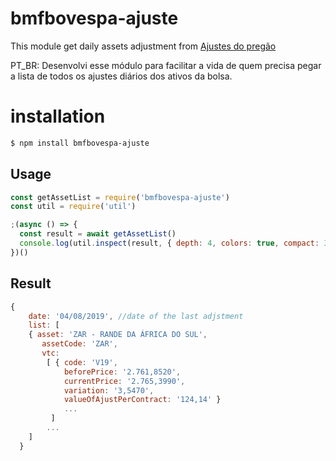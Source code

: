 # bmfbovespa-ajuste

This module get daily assets adjustment from [Ajustes do pregão](http://www2.bmf.com.br/pages/portal/bmfbovespa/lumis/lum-ajustes-do-pregao-ptBR.asp)


PT_BR: Desenvolvi esse módulo para facilitar a vida de quem precisa pegar a lista de todos os ajustes diários dos ativos da bolsa.

# installation

```bash
$ npm install bmfbovespa-ajuste
```

## Usage

```javascript
const getAssetList = require('bmfbovespa-ajuste')
const util = require('util')

;(async () => {
  const result = await getAssetList()
  console.log(util.inspect(result, { depth: 4, colors: true, compact: 3 }))
})()

```

## Result

```javascript
{
    date: '04/08/2019', //date of the last adjstment
    list: [
	{ asset: 'ZAR - RANDE DA ÁFRICA DO SUL',
       assetCode: 'ZAR',
       vtc:
        [ { code: 'V19',
            beforePrice: '2.761,8520',
            currentPrice: '2.765,3990',
            variation: '3,5470',
            valueOfAjustPerContract: '124,14' }
            ...
         ]
		...
	]
  }

```
